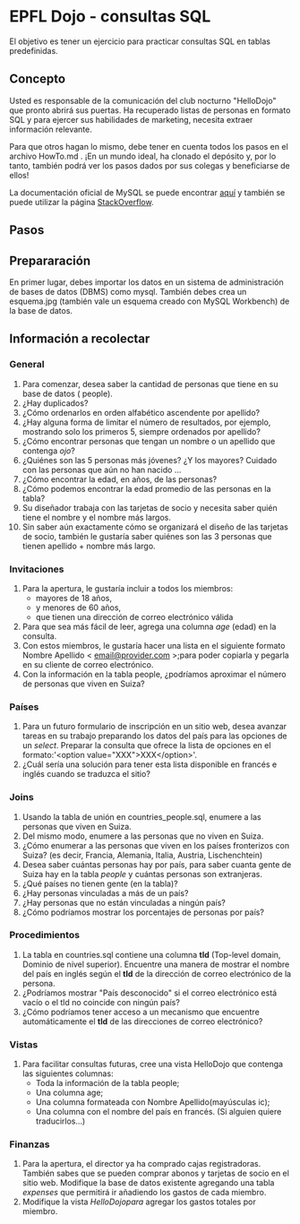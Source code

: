 # EPFL Dojo - consultas SQL

El objetivo es tener un ejercicio para practicar consultas SQL en
tablas predefinidas.


## Concepto

Usted es responsable de la comunicación del club nocturno "HelloDojo"
que pronto abrirá sus puertas. Ha recuperado listas de personas en
formato SQL y para ejercer sus habilidades de marketing, necesita
extraer información relevante.

Para que otros hagan lo mismo, debe tener en cuenta todos los pasos en
el archivo HowTo.md . ¡En un mundo ideal, ha clonado el depósito y,
por lo tanto, también podrá ver los pasos dados por sus colegas y
beneficiarse de ellos!

La documentación oficial de MySQL se puede encontrar [aquí](https://dev.mysql.com/doc/refman/8.0/en/) y también se
puede utilizar la página [StackOverflow](https://stackoverflow.com/tags/mysql/info).


## Pasos


## Prepararación

En primer lugar, debes importar los datos en un sistema de
administración de bases de datos (DBMS) como mysql. También debes crea
un esquema.jpg (también vale un esquema creado con MySQL Workbench) de
la base de datos.


## Información a recolectar


### General

1.  Para comenzar, desea saber la cantidad de personas que tiene en
    su base de datos ( people).
2.  ¿Hay duplicados?
3.  ¿Cómo ordenarlos en orden alfabético ascendente por apellido?
4.  ¿Hay alguna forma de limitar el número de resultados, por
    ejemplo, mostrando solo los primeros 5, siempre ordenados por
    apellido?
5.  ¿Cómo encontrar personas que tengan un nombre o un apellido que
    contenga *ojo*?
6.  ¿Quiénes son las 5 personas más jóvenes? ¿Y los mayores? Cuidado
    con las personas que aún no han nacido ...
7.  ¿Cómo encontrar la edad, en años, de las personas?
8.  ¿Cómo podemos encontrar la edad promedio de las personas en la
    tabla?
9.  Su diseñador trabaja con las tarjetas de socio y necesita saber
    quién tiene el nombre y el nombre más largos.
10. Sin saber aún exactamente cómo se organizará el diseño de las
    tarjetas de socio, también le gustaría saber quiénes son las 3
    personas que tienen apellido + nombre más largo.


### Invitaciones

1.  Para la apertura, le gustaría incluir a todos los miembros:
    -   mayores de 18 años,
    -   y menores de 60 años,
    -   que tienen una dirección de correo electrónico válida
2.  Para que sea más fácil de leer, agrega una columna *age* (edad)
    en la consulta.
3.  Con estos miembros, le gustaría hacer una lista en el siguiente
    formato Nombre Apellido < email@provider.com >;para poder copiarla
    y pegarla en su cliente de correo electrónico.
4.  Con la información en la tabla people, ¿podríamos aproximar el
    número de personas que viven en Suiza?


### Países

1.  Para un futuro formulario de inscripción en un sitio web, desea
    avanzar tareas en su trabajo preparando los datos del país para
    las opciones de un *select*. Preparar la consulta que ofrece la
    lista de opciones en el formato:'\<option value="XXX"\>XXX\</option\>'.
2.  ¿Cuál sería una solución para tener esta lista disponible en
    francés e inglés cuando se traduzca el sitio?


### Joins

1.  Usando la tabla de unión en countries\_people.sql, enumere a las
    personas que viven en Suiza.
2.  Del mismo modo, enumere a las personas que no viven en Suiza.
3.  ¿Cómo enumerar a las personas que viven en los países
    fronterizos con Suiza? (es decir, Francia, Alemania, Italia,
    Austria, Lischenchtein)
4.  Desea saber cuántas personas hay por país, para saber cuanta
    gente de Suiza hay en la tabla *people* y cuántas personas son
    extranjeras.
5.  ¿Qué países no tienen gente (en la tabla)?
6.  ¿Hay personas vinculadas a más de un país?
7.  ¿Hay personas que no están vinculadas a ningún país?
8.  ¿Cómo podríamos mostrar los porcentajes de personas por país?


### Procedimientos

1.  La tabla en countries.sql contiene una columna **tld** (Top-level
    domain, Dominio de nivel superior). Encuentre una manera de
    mostrar el nombre del país en inglés según el **tld** de la
    dirección de correo electrónico de la persona.
2.  ¿Podríamos mostrar "País desconocido" si el correo electrónico
    está vacío o el tld no coincide con ningún país?
3.  ¿Cómo podríamos tener acceso a un mecanismo que encuentre
    automáticamente el **tld** de las direcciones de correo
    electrónico?


### Vistas

1.  Para facilitar consultas futuras, cree una vista HelloDojo que
    contenga las siguientes columnas:
    -   Toda la información de la tabla people;
    -   Una columna age;
    -   Una columna formateada con Nombre Apellido(mayúsculas ic);
    -   Una columna con el nombre del país en francés. (Si alguien
        quiere traducirlos...)


### Finanzas

1.  Para la apertura, el director ya ha comprado cajas
    registradoras. También sabes que se pueden comprar abonos y
    tarjetas de socio en el sitio web. Modifique la base de datos
    existente agregando una tabla *expenses* que permitirá ir
    añadiendo los gastos de cada miembro.
2.  Modifique la vista *HelloDojopara* agregar los gastos totales por
    miembro.
